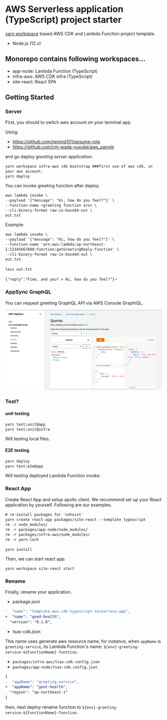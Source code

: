 AWS Serverless application (TypeScript) project starter
===

[yarn workspace](https://classic.yarnpkg.com/en/docs/cli/workspace) based AWS CDK and Lambda Function project template. 

* Node.js (12.x)

Monorepo contains following workspaces...
---

* app-node: Lambda Function (TypeScript) 
* infra-aws: AWS CDK infra (TypeScript) 
* site-react: React SPA  


Getting Started
---

### Server

First, you should to switch aws account on your terminal app.

Using:

* https://github.com/remind101/assume-role
* https://github.com/cm-wada-yusuke/aws_swrole


and go deploy *greeting server application*:

```shell script
yarn workspace infra-aws cdk bootstrap ###first use of aws cdk, in your aws account.
yarn deploy
```

You can invoke greeting function after deploy.

```shell script
aws lambda invoke \
--payload '{"message": "Hi, how do you feel?"}' \
--function-name <greeting function arn> \
--cli-binary-format raw-in-base64-out \
out.txt
``` 


Example: 

```shell script
aws lambda invoke \
--payload '{"message": "Hi, how do you feel?"}' \
--function-name 'arn:aws:lambda:ap-northeast-1:12345667890:function:getGreetingReply-function' \
--cli-binary-format raw-in-base64-out \
out.txt

less out.txt

{"reply":"Fine, and you? > Hi, how do you feel?"}⏎
``` 



### AppSync GraphQL

You can request greeting GraphQL API via AWS Console GraphiQL.


![aws_console_appsync.png](./aws_console_appsync.png)


### Test?

#### unit testing

```shell script
yarn test:unit@app
yarn test:unit@infra
```

Will testing local files.

#### E2E testing

```shell script
yarn deploy
yarn test:e2e@app
```

Will testing deployed Lambda Function invoke.


### React App

Create React App and setup apollo client. We recommend set up your React application by yourself. Following are our examples.

```shell script
# re-install packages for 'nohoist'
yarn create react-app packages/site-react --template typescript
rm -r node_modules/
rm -r packages/app-node/node_modules/
rm -r packages/infra-aws/node_modules/
rm -r yarn.lock

yarn install
```

Then, we can start react app.

```shell script
yarn workspace site-react start
```


### Rename 

Finally, rename your application.

* package.json

```diff
-  "name": "template-aws-cdk-typescript-serverless-app",
+  "name": "good-health",
  "version": "0.1.0",
```


* tsas-cdk.json

This name uses generate aws resource name, for instance, when `appName` is `greeting-service`, its Lambda Function's name: `${env}-greeting-service-${FunctionName}-function`.
 
 * `packages/infra-aws/tsas-cdk.config.json`
 * `packages/app-node/tsas-cdk.config.json`

```diff
{
-  "appName": "greeting-service",
+  "appName": "goot-health",
  "region": "ap-northeast-1"
}
```  


then, next deploy rename function to `${env}-greeting-service-${FunctionName}-function`.

